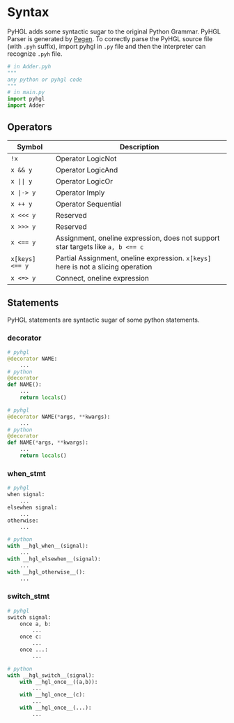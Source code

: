 # Syntax 


PyHGL adds some syntactic sugar to the original Python Grammar. PyHGL Parser is generated by [Pegen](https://github.com/we-like-parsers/pegen). To correctly parse the PyHGL source file (with `.pyh` suffix), import pyhgl in `.py` file and then the interpreter can recognize `.pyh` file. 

```py
# in Adder.pyh 
"""
any python or pyhgl code
"""
# in main.py 
import pyhgl  
import Adder 
``` 

## Operators 

| Symbol          | Description                                                                       |
| --------------- | --------------------------------------------------------------------------------- |
| `!x`            | Operator LogicNot                                                                 |
| `x && y`        | Operator LogicAnd                                                                 |
| `x \|\| y`      | Operator LogicOr                                                                  |
| `x \|-> y`      | Operator Imply                                                                    |
| `x ++ y `       | Operator Sequential                                                               |
| `x <<< y`       | Reserved                                                                          |
| `x >>> y`       | Reserved                                                                          |
| `x <== y`       | Assignment, oneline expression, does not support star targets like `a, b <== c`   |
| `x[keys] <== y` | Partial Assignment, oneline expression. `x[keys]` here is not a slicing operation |
| `x <=> y`       | Connect, oneline expression                                                       |


## Statements 

PyHGL statements are syntactic sugar of some python statements. 

### decorator

```py 
# pyhgl
@decorator NAME:
    ...  
# python 
@decorator 
def NAME():
    ...
    return locals()

# pyhgl 
@decorator NAME(*args, **kwargs):
    ... 
# python 
@decorator 
def NAME(*args, **kwargs):
    ...
    return locals()
``` 

### when_stmt 

```py 
# pyhgl 
when signal:
    ... 
elsewhen signal:
    ... 
otherwise:
    ... 

# python 
with __hgl_when__(signal):
    ... 
with __hgl_elsewhen__(signal):
    ... 
with __hgl_otherwise__():
    ...
```

### switch_stmt 

```py 
# pyhgl
switch signal:
    once a, b:
        ... 
    once c: 
        ... 
    once ...:
        ...

# python 
with __hgl_switch__(signal):
    with __hgl_once__((a,b)):
        ...
    with __hgl_once__(c):
        ... 
    with __hgl_once__(...):
        ...
```